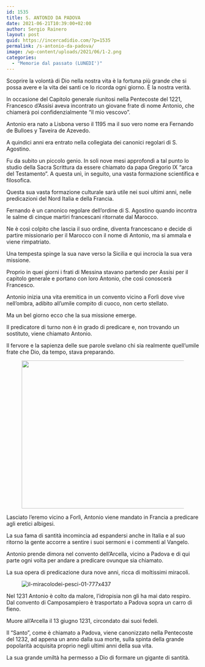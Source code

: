 ```yaml
---
id: 1535
title: S. ANTONIO DA PADOVA
date: 2021-06-21T10:39:00+02:00
author: Sergio Rainero
layout: post
guid: https://incercadidio.com/?p=1535
permalink: /s-antonio-da-padova/
image: /wp-content/uploads/2021/06/1-2.png
categories:
  - "Memorie dal passato (LUNEDI')"
---
```

Scoprire la volontà di Dio nella nostra vita è la fortuna più grande che si possa avere e la vita dei santi ce lo ricorda ogni giorno. È la nostra verità.

In occasione del Capitolo generale riunitosi nella Pentecoste del 1221, Francesco d’Assisi aveva incontrato un giovane frate di nome Antonio, che chiamerà poi confidenzialmente “il mio vescovo”.

Antonio era nato a Lisbona verso il 1195 ma il suo vero nome era Fernando de Bulloes y Taveira de Azevedo.

A quindici anni era entrato nella collegiata dei canonici regolari di S. Agostino.

Fu da subito un piccolo genio. In soli nove mesi approfondì a tal punto lo studio della Sacra Scrittura da essere chiamato da papa Gregorio IX “arca del Testamento”. A questa unì, in seguito, una vasta formazione scientifica e filosofica.

Questa sua vasta formazione culturale sarà utile nei suoi ultimi anni, nelle predicazioni del Nord Italia e della Francia.

Fernando è un canonico regolare dell’ordine di S. Agostino quando incontra le salme di cinque martiri francescani ritornate dal Marocco.

Ne è così colpito che lascia il suo ordine, diventa francescano e decide di partire missionario per il Marocco con il nome di Antonio, ma si ammala e viene rimpatriato. 

Una tempesta spinge la sua nave verso la Sicilia e qui incrocia la sua vera missione.

Proprio in quei giorni i frati di Messina stavano partendo per Assisi per il capitolo generale e portano con loro Antonio, che così conoscerà Francesco.

Antonio inizia una vita eremitica in un convento vicino a Forlì dove vive nell’ombra, adibito all’umile compito di cuoco, non certo stellato.

Ma un bel giorno ecco che la sua missione emerge.

Il predicatore di turno non è in grado di predicare e, non trovando un sostituto, viene chiamato Antonio. 

Il fervore e la sapienza delle sue parole svelano chi sia realmente quell’umile frate che Dio, da tempo, stava preparando.

<div class="wp-block-image">
  <figure class="aligncenter size-large is-resized"><img src="https://incercadidio.com/wp-content/uploads/2021/06/2-2.png" alt="" class="wp-image-1536" width="689" height="387" srcset="https://incercadidio.com/wp-content/uploads/2021/06/2-2.png 849w, https://incercadidio.com/wp-content/uploads/2021/06/2-2-300x169.png 300w, https://incercadidio.com/wp-content/uploads/2021/06/2-2-768x431.png 768w" sizes="(max-width: 689px) 100vw, 689px" /></figure>
</div>

Lasciato l’eremo vicino a Forlì, Antonio viene mandato in Francia a predicare agli eretici albigesi.

La sua fama di santità incomincia ad espandersi anche in Italia e al suo ritorno la gente accorre a sentire i suoi sermoni e i commenti al Vangelo.

Antonio prende dimora nel convento dell’Arcella, vicino a Padova e di qui parte ogni volta per andare a predicare ovunque sia chiamato.

La sua opera di predicazione dura nove anni, ricca di moltissimi miracoli.<figure class="wp-block-image">

![il-miracolodei-pesci-01-777x437]() </figure> 

Nel 1231 Antonio è colto da malore, l’idropisia non gli ha mai dato respiro. Dal convento di Camposampiero è trasportato a Padova sopra un carro di fieno. 

Muore all’Arcella il 13 giugno 1231, circondato dai suoi fedeli.

Il “Santo”, come è chiamato a Padova, viene canonizzato nella Pentecoste del 1232, ad appena un anno dalla sua morte, sulla spinta della grande popolarità acquisita proprio negli ultimi anni della sua vita.

La sua grande umiltà ha permesso a Dio di formare un gigante di santità.